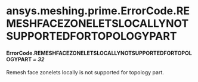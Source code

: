 # ansys.meshing.prime.ErrorCode.REMESHFACEZONELETSLOCALLYNOTSUPPORTEDFORTOPOLOGYPART

<a id="ansys.meshing.prime.ErrorCode.REMESHFACEZONELETSLOCALLYNOTSUPPORTEDFORTOPOLOGYPART"></a>

#### ErrorCode.REMESHFACEZONELETSLOCALLYNOTSUPPORTEDFORTOPOLOGYPART *= 32*

Remesh face zonelets locally is not supported for topology part.

<!-- !! processed by numpydoc !! -->
